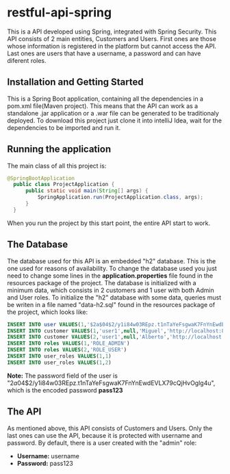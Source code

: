 # restful-api-spring
This is a API developed using Spring, integrated with Spring Security. 
This API consists of 2 main entities, Customers and Users. First ones are those whose information is registered in the 
platform but cannot access the API. Last ones are users that have a username, a password and can have diferent roles. 

## Installation and Getting Started
This is a Spring Boot application, containing all the dependencies in a pom.xml file(Maven project). This means that the API can work as a standalone .jar application or a .war file can be generated to be traditionaly deployed.
To download this project just clone it into intelliJ Idea, wait for the dependencies to be imported and run it.

## Running the application

The main class of all this project is:

```java
@SpringBootApplication
  public class ProjectApplication {
      public static void main(String[] args) {
          SpringApplication.run(ProjectApplication.class, args);
      }
  }
```
When you run the project by this start point, the entire API start to work.

## The Database
The database used for this API is an embedded "h2" database. This is the one used for reasons of availability. To change the database used you just need to change some lines in the **application.properties** file found in the resources package of the project.
The database is initialized with a minimum data, which consists in 2 customers and 1 user with both Admin and User roles.
To initialize the "h2" database with some data, queries must be writen in a file named "data-h2.sql" found in the resources package of the project, which looks like:
```sql
INSERT INTO user VALUES(1,'$2a$04$2/y1i84w03REpz.t1nTaYeFsgwaK7FnYnEwdEVLX79cQjHvOglg4u','username')
INSERT INTO customer VALUES(1,'user1',null,'Miguel','http://localhost:8080/resources/images/imagesPhotoPerson1','Pérez')
INSERT INTO customer VALUES(2,'user1',null,'Alberto','http://localhost:8080/resources/images/imagesPhotoPerson2','Rodríguez')
INSERT INTO roles VALUES(1,'ROLE_ADMIN')
INSERT INTO roles VALUES(2,'ROLE_USER')
INSERT INTO user_roles VALUES(1,1)
INSERT INTO user_roles VALUES(1,2)
```
**Note:** The password field of the user is "$2a$04$2/y1i84w03REpz.t1nTaYeFsgwaK7FnYnEwdEVLX79cQjHvOglg4u", which is the encoded password **pass123**

## The API
As mentioned above, this API consists of Customers and Users. Only the last ones can use the API, because it is protected with username and password. By default, there is a user created with the "admin" role:
- **Username:** username
- **Password:** pass123

